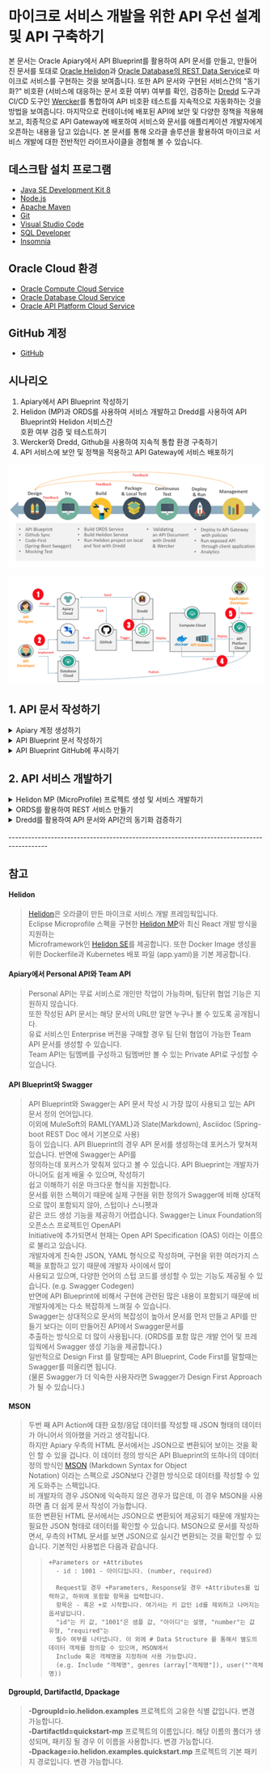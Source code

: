 # 마이크로 서비스 개발을 위한 API 우선 설계 및 API 구축하기

본 문서는 Oracle Apiary에서 API Blueprint를 활용하여 API 문서를 만들고, 만들어진 문서를 토대로 [Oracle Helidon](http://helidon.io)과 [Oracle Database의 REST Data Service](https://www.oracle.com/database/technologies/appdev/rest.html)로 마이크로 서비스를 구현하는 것을 보여줍니다. 
또한 API 문서와 구현된 서비스간의 "동기화?" 비호환 (서비스에 대응하는 문서 호환 여부) 여부를 확인, 검증하는 [Dredd](https://github.com/apiaryio/dredd) 도구과 CI/CD 도구인 [Wercker](https://app.wercker.com/)를 통합하여 API 비호환 테스트를 지속적으로 자동화하는 것을 방법을 보여줍니다.
마지막으로 컨테이너에 배포된 API에 보안 및 다양한 정책을 적용해 보고, 최종적으로 API Gateway에 배포하여 서비스와 문서를 애플리케이션 개발자에게 오픈하는 내용을 담고 있습니다.
본 문서를 통해 오라클 솔루션을 활용하여 마이크로 서비스 개발에 대한 전반적인 라이프사이클을 경험해 볼 수 있습니다.

## 데스크탑 설치 프로그램
* [Java SE Development Kit 8](https://www.oracle.com/technetwork/java/javase/downloads/jdk8-downloads-2133151.html)
* [Node.js](https://nodejs.org/ko/download)
* [Apache Maven](https://maven.apache.org/download.cgi)
* [Git](https://git-scm.com/download/win)
* [Visual Studio Code](https://code.visualstudio.com/download)
* [SQL Developer](https://www.oracle.com/technetwork/developer-tools/sql-developer/downloads/index.html)
* [Insomnia](https://insomnia.rest/download)

## Oracle Cloud 환경
* [Oracle Compute Cloud Service](https://cloud.oracle.com/ko_KR/compute)
* [Oracle Database Cloud Service](https://cloud.oracle.com/ko_KR/database)
* [Oracle API Platform Cloud Service](https://cloud.oracle.com/ko_KR/api-platform)

## GitHub 계정
* [GitHub](https://github.com)

## 시나리오
1. Apiary에서 API Blueprint 작성하기
2. Helidon (MP)과 ORDS를 사용하여 서비스 개발하고 Dredd를 사용하여 API Blueprint와 Helidon 서비스간  
   호환 여부 검증 및 테스트하기
3. Wercker와 Dredd, Github을 사용하여 지속적 통합 환경 구축하기
4. API 서비스에 보안 및 정책을 적용하고 API Gateway에 서비스 배포하기

![Scenario1](images/api_first_design_scenario_0.png)

![Scenario2](images/api_first_design_scenario.png)

## 1. API 문서 작성하기
<details>
<summary>Apiary 계정 생성하기</summary>
API 문서를 작성하고 Mock Test를 하기 위한 Apiary 계정을 생성하는 단계입니다.  
만약 계정을 가지고 있다면 이 단계를 건너뜁니다.  

> [Apiary(https://apiary.io)](https://apiary.io) 홈페이지에 접속한 후 우측 상단의 **Sign up** 버튼을 클릭합니다.  
> ![apiary home](images/apiary_home.png)

> **Continue with GitHub** 버튼을 클릭합니다.  
> ![apiary_sign_up](images/apiary_sign_up.png)

> GitHub 계정을 입력하고 **Sign In** 버튼을 클릭합니다.  
> ![apiary_github_account1](images/apiary_github_account1.png)

> Apiary에서 GitHub에 인증을 위한 권한을 요청합니다.  
> **Authorize apiaryio** 버튼을 클릭합니다.  
> ![apiary_github_signup](images/apiary_github_signup.png)

> Apiary에서 사용할 이메일을 입력합니다.  
> GitHub 이메일을 입력합니다.  
> ![apiary_github_signup2](images/apiary_github_signup2.png)

> Apiary 계정을 생성하면 기본 API 하나를 생성해야 합니다.  
> **Name your first API** 부분에 다음과 같이 *Movie API*를 입력하고 Blueprint를 선택합니다.
> ![apiary_new_api](images/apiary_new_api.png)

> Apiary 계정과 첫 API Blueprint 프로젝트를 성공적으로 생성하였습니다. :clap:  
> 생성을 하게 되면 좌측에 샘플 API Blueprint 마크다운과 에디터가 보이고, 우측에 HTML 문서가 보입니다.  
> ![apiary_write_api_1](images/apiary_write_api_1.png)
</details>

<details>
<summary>API Blueprint 문서 작성하기</summary>

이제부터 Movie API 문서를 작성하겠습니다.  
:red_circle: **마크가 표기되어 있는 부분만 수정 또는 추가합니다.**  

> 첫 번째 라인은 API Blueprint 버전 정도로 생각하면 됩니다.  
> 현재 API Blueprint spec은 1A revision 9 입니다.  
> ```markdown
> FORMAT: 1A
> ```

> 실제 서비스할 Production 서버의 주소입니다.  
> 처음에는 Production 환경이 없기 때문에 변경하지 않습니다.
> ```markdown
> HOST: http://polls.apiblueprint.org/
> ```

> API 문서 이름입니다. 한글도 가능합니다.
> ```markdown
> # Movie API
> ```

> :red_circle:**API 설명 수정**  
> API에 대한 설명, 소개를 적는 부분입니다.  
> 기존 부분을 아래와 같이 수정합니다.  
>
> ***기존 내용***
> ```diff
> - Polls is a simple API allowing consumers to view polls and vote in them.
> ```
> ***수정 내용***
> ```markdown
> 영화 정보를 제공하는 API 입니다.
> ```

> :red_circle:**API 엔드포인트 수정**  
> API에 대한 엔드포인트 URL입니다.  
> 기존 부분을 아래와 같이 수정합니다.  
>
> ***기존 내용***
> ```diff
> - ## Questions Collection [/questions]
> ```
> ***수정 내용***
> ```markdown
> ## Movies Collection [/movies]
> ```

> :red_circle:**API 엔드포인트 Action 수정**  
> API 엔드포인트에 대한 Action (Method)를 정의합니다.  
> 기존 부분을 아래와 같이 수정합니다.  
>
> ***기존 내용***
> ```diff
> - ### List All Questions [GET]
> ```
> ***수정 내용***
> ```markdown
> ### List All Movies [GET]
> ```

> :red_circle:**응답 JSON 샘플 수정**  
> 기존 응답 JSON 샘플을 다음과 같이 수정합니다.  
>
> ***기존 내용***
> ```diff
> -        [
> -            {
> -                "question": "Favourite programming language?",
> -                "published_at": "2015-08-05T08:40:51.620Z",
> -                "choices": [
> -                    {
> -                        "choice": "Swift",
> -                        "votes": 2048
> -                    }, {
> -                        "choice": "Python",
> -                        "votes": 1024
> -                    }, {
> -                        "choice": "Objective-C",
> -                        "votes": 512
> -                    }, {
> -                        "choice": "Ruby",
> -                        "votes": 256
> -                    }
> -                ]
> -            }
> -        ]
> ```
> ***수정 내용***
> ```markdown
>         [
>             {
>                 "id": 19995,
>                 "title": "Avatar",
>                 "release_date": "2009",
>                 "runtime" : 100
>             },
>             {
>                 "id": 2699,
>                 "title": "Titanic",
>                 "release_date": "1997",
>                 "runtime" :194
>             }
>         ]
> ```

두번 째 API Action을 수정 합니다.  
> :red_circle:**API Action 수정**  
> 기존 Action을 다음과 같이 수정합니다.  
>
> ***기존 내용***
> ```diff
> - ### Create a New Question [POST]
>
> - You may create your own question using this action. It takes a JSON
> - object containing a question and a collection of answers in the
> - form of choices.
> ```
> ***수정 내용***  
> 다음과 같이 Path 파라미터(id)와 Query 파라미터(title) 정의합니다.
> ```markdown
> ### Get a Movie [GET /movies/{id}?{title}]
>
> Movie ID와 Title로 조회하여 상세 Movie 정보를 반환합니다.
> ```

> :red_circle:**요청 파라미터 수정**  
> 기존 Request 부분을 다음과 같이 수정합니다.  
>
> ***기존 내용***
> ```diff
> - + Request (application/json)
>
> -        {
> -            "question": "Favourite programming language?",
> -            "choices": [
> -                \"Swift\",
> -                \"Python\",
> -                \"Objective-C\",
> -                \"Ruby\"
> -            ]
> -        }
> ```
> ***수정 내용***
> ```markdown
> + Parameters
>     - id : 2699 (string, required)
>     - title : Titanic (string, optional)
>
> + Request
>     + Header
>
>             Authorization : Basic AAA
> ```

> :red_circle:**응답 데이터 수정**
> 기존 Response 부분을 다음과 같이 수정합니다.  
>
> ***기존 내용***
> ```diff
> - + Response 201 (application/json)
>
> -    + Headers
> -
> -            Location: /questions/2
>
> -    + Body
>
> -            {
> -                \"question\": \"Favourite programming language?\",
> -                \"published_at\": \"2015-08-05T08:40:51.620Z\",
> -                \"choices\": [
> -                    {
> -                        \"choice\": \"Swift\",
> -                        \"votes\": 0
> -                    }, {
> -                        \"choice\": \"Python\",
> -                        \"votes": 0
> -                    }, {
> -                        \"choice": \"Objective-C\",
> -                        \"votes": 0
> -                    }, {
> -                        \"choice": \"Ruby\",
> -                        \"votes": 0
> -                    }
> -                ]
> -            }
> ```
> ***수정 내용***
> ```markdown
> + Response 200 (application/json)
>     + Attributes
>         - id : 2699
>         - title : Titanic
>         - release_date : 1997.11.18
>         - runtime : 194
>         - Include MovieDetail
>         - genres (array[Genres])
>
>
>
> # Data Structure
>
> ## MovieDetail (object)
> - overview : In the 22nd century, a paraplegic Marine is dispatched to the moon Pandora on a unique mission, but becomes torn between following orders and protecting an alien civilization. (string)
> - status : Released
> - homepage : http://www.titanicmovie.com
> - vote_average : 7.2
> - vote_count : 12114
>
>
> ## Genres (object)
> - id : 18 (number, required)
> - name : Drama (string, required)
> ```
>
> 위 데이터 정의 방식은 API Blueprint에서 지원하는 MSON 이라고 하는 데이터 정의 스펙입니다.  
> [참고 -> MSON (Markdown Syntax for Object Notation)](#mson)

</details>

<details>
<summary>API Blueprint GitHub에 푸시하기</summary>

작성된 API Blueprint 를 GitHub에 푸시해서 형상관리를 할 수 있습니다.
이 작업을 위해서는 Apiary와 GitHub Sync가 되어야 하는데, 이 과정을 보여줍니다.

> 먼저 GitHub에 Repository를 하나 생성합니다.   
> GitHub에 로그인한 후 New repository를 클릭합니다.  
> ![create_github_repo](images/create_github_repo.png)

> Repository 이름을 입력합니다. 여기서는 *oraclecloud_api_handson* 이라는 이름으로 생성합니다.  
> ![create_github_repo](images/create_github_repo2.png)

> 맨 아래 Import code를 클릭합니다.  
> 본 과정에서 사용되는 소스와 설정파일을 포함한 Repository를 복제하면서 생성합니다.  
> ![import_github_code](images/import_github_code.png)

> clone URL에 ***https://github.com/mangdan/oraclecloud_api_handson*** 을 입력하고, Begin Import를 클릭합니다.  
> ![github_import_repo](images/github_import_repo.png)

> GitHub Repository가 생성되었습니다. Repository 링크를 클릭하면 Repository와 Import한 파일들을 확인 할 수 있습니다.  
> ![github_import_complete](images/github_import_complete.png)

> 이제 Apiary 상단의 사람 모양 아이콘 옆 Settings 아이콘을 클릭합니다.  
> 이 Settings 는 작성한 문서에 대한 설정을 하기 위한 설정 버튼입니다.  
> ![apiary_doc_settings](images/apiary_doc_settings.png)

> 맨 하단 *Link your GitHub account* 버튼을 클릭합니다.  
> ![doc_link_github](images/doc_link_github.png)

> 맨 하단 *List all repositories* 버튼을 클릭합니다.  
> ![list_all_repo](images/list_all_repo.png)

> *Authorize apairyio* 버튼을 클릭합니다.  
> ![auth_github_aiary](images/auth_github_aiary.png)

> 다시 하단의 *Link your GitHub account* 버튼을 클릭하면 다음과 같이 생성한 repository를 선택할 수 있습니다.  
> 옆의 Connect 버튼을 클릭합니다.  
> ![conn_git_repo](images/conn_git_repo.png)
 
> *Commit and start sync* 버튼을 클릭합니다.  
> ![commit_and_sync](images/commit_and_sync.png)

> 작성한 API Blueprint문서와 GitHub Repository가 싱크되었습니다.  
> ![apiary_git_sync_complete](images/apiary_git_sync_complete.png)

> 다시 상단의 Editor 버튼을 클릭하면 우측 Save 버튼 옆에 Push 버튼이 생성 된 것을 확인하실 수 있습니다.  
> 이제 문서를 변경하면 변경이 되었다는 알림(빨간점)이 Push 버튼에 나타나며, Push 버튼을 클릭하여 GitHub에 바로 푸시할 수 있습니다.  
> ![apiary_push_btn](images/apiary_push_btn.png)

> GitHub Repository에는 apiary.apid 파일이 생성됩니다.  
> GitHub에 생성된 파일을 클릭하여 내용을 확인합니다.  
> ![github_doc](images/github_doc.png)
</details>

## 2. API 서비스 개발하기
<details>
<summary>Helidon MP (MicroProfile) 프로젝트 생성 및 서비스 개발하기</summary>

> 작업은 Visual Studio Code를 통해서 진행합니다.  
> Visual Studio Code를 실행하고 Visual Studio Code 상단 터미널을 클릭하고 새 터미널을 오픈합니다.  
> 다음과 같이 Maven Path와 Java Home 환경 변수를 체크합니다.
> ```
> mvn -version
> echo %JAVA_HOME%
> ```
> ![vscode_confirm_env](images/vscode_confirm_env.png)

<details>
<summary>&nbsp;&nbsp;&nbsp;&nbsp;:point_right: Maven Path와 Java Home 변수 설정 안되어 있을 경우 (클릭)</summary>

> Maven Path와 Java Home 설정이 안되어 있을 경우 Windows Command 창을 열고 다음과 같이 실행합니다.  
> 아래 Maven과 JDK는 자신의 PC 설치 위치를 확인하고 설정하여야 합니다.
> ```
> setx path "%PATH%;c:\Oracle\apache-maven-3.6.0\bin"
> setx JAVA_HOME "c:\Program Files\Java\jdk1.8.0_202"
> ```
</details><br>

> 여기서는 MicroProfile 기반 Helidon 프로젝트를 생성합니다. [참고 -> Helidon](#helidon)
> c:\Oracle\workspace 폴더로 이동 후 Helidon Template Project 생성을 위해 mvn generate를 실행합니다.
> ```
> cd c:\Oracle\workspace
> 
> mvn archetype:generate -DinteractiveMode=false -DarchetypeGroupId=io.helidon.archetypes -DarchetypeArtifactId=helidon-quickstart-mp -DarchetypeVersion=0.11.0 -DgroupId=io.helidon.examples -DartifactId=quickstart-mp -Dpackage=io.helidon.examples.quickstart.mp
> ```

> 관련된 라이브러리와 메이븐 플러그인을 다운로드 받습니다.  
> 다운로드가 완료되면 다음과 같이 Build Success 화면을 볼 수 있습니다.  
> ![maven_generate_helidon](images/maven_generate_helidon.png)

> 좌측 상단 버튼 클릭 후 **폴더 열기** 버튼 클릭 후 c:\Oracle\workspace 폴더를 선택, 열기를 선택합니다.
> ![mscode_open_workspace](images/mscode_open_workspace.png)

> 기본 Helidon MP Project Structure 입니다.  
> ![helidon_base_structure](images/helidon_base_structure.png)

> Visual Studio Code 터미널에서 생성한 프로젝트 폴더로 이동 후 다음과 같이 Packaging을 합니다.  
> :large_orange_diamond: 명령어 실행은 생성한 Helidon 프로젝트 폴더 안에서 실행합니다.
>```
> cd quickstart-mp
> mvn package
>```

> 완료되면 다음과 같이 실행합니다.  
> :large_orange_diamond: 명령어 실행은 생성한 Helidon 프로젝트 폴더 안에서 실행합니다.
>```
> java -jar target/quickstart-mp.jar
>```
> ![start_greet_service](images/start_greet_service.png)

> 다음과 같이 브라우저로 접속해봅니다.
>```
> http://localhost:8080/greet
>```
> ![helidon_greet_hello](images/helidon_greet_hello.png)

> VS Code 터미널에서 Ctrl + C로 실행중인 프로세스를 종료합니다.  
> 다음과 같이 처음 생성한 본인의 깃헙 계정에서 관련된 소스를 로컬로 Clone합니다.  
>```
> git clone https://github.com/{깃헙계정명}/oraclecloud_api_handson c:\Oracle\oraclecloud_api_handson
>```

> Helidon 프로젝트에 movie api 소스를 복사합니다.  
>```
> cp c:\Oracle\oraclecloud_api_handson\movie_api\movie*.json c:\Oracle\workspace\quickstart-mp\src\main\resources
> cp c:\Oracle\oraclecloud_api_handson\movie_api\*.java c:\Oracle\workspace\quickstart-mp\src/main/java/io/helidon/examples/quickstart/mp
>```
> ![clone_cp](images/clone_cp.png)

> 다시 Packaging 및 실행합니다.   
> :large_orange_diamond: 명령어 실행은 생성한 Helidon 프로젝트 폴더 안에서 실행합니다.
>```
> mvn package
>
> java -jar target/quickstart-mp.jar
>```
> ![helidon_movie_run](images/helidon_movie_run.png)

> 다음과 같이 브라우저로 접속해봅니다.
>```
> http://localhost:8080/movie
>
> http://localhost:8080/movie/titanic
>```
> ![helidon_run_movie](images/helidon_run_movie.png)
> ![helidon_run_movie_titanic](images/helidon_run_movie_titanic.png)
</details>

<details>
<summary>ORDS를 활용하여 REST 서비스 만들기</summary>
   
> SQL Developer를 실행합니다.  
> 좌측 생성된 Connect 이름 (oracle@apidb)을 마우스 우클릭 해서 ***Open SQL Worksheet*** 를 선택합니다.  
<그림 추가>

<details>
<summary>&nbsp;&nbsp;&nbsp;&nbsp;:point_right: Connection 생성이 안되어 있는 경우 (클릭)</summary>
   
> SQL Developer 좌측 상단의 + 버튼을 클릭하고 Connection을 생성 합니다.  
> 다음과 같이 입력하고, Connect 버튼을 클릭합니다.  
> ```
> Connection Name - oracle@apidb
> Username - oracle
> Password - Welcome123!
> Hostname - ip (todo)
> Port - 1521
> SID - apidb
> ```
> <그림 추가>
</details><br>

> Worksheet가 보이면 다음과 같이 쿼리를 입력하고 **Ctrl + Enter** 를 입력합니다.  
> ```
> SELECT * FROM MOVIE;
> ```

> 조회된 Movie 테이블의 데이트를 확인할 수 있습니다.  
> 좌측의 REST Data Services 옆 + 버튼을 클릭하여 확장하면 Modules, Privileges, Roles 가 있습니다.  
> ![select_movie_click_rest](images/select_movie_click_rest.png)

> **Modules**를 마우스 우 클릭하고 **New Module**을 선택합니다.  
> 여기선 Module과 Template이라는 것을 설정합니다.  
> Module의 URI Prefix와 Template의 URI Pattern이라는 것을 순서대로 입력할 것입니다.  
> 입력하게 되면 실제 REST 서비스의 주소는 다음과 같이 생성됩니다.   
> http://{ORDS서버주소}/{ORDS포트}/ords/{스키마Alias}/{Module_URI_Prefix}/{URI_Pattern}
> 여기서 스키마Alias는 **oracle** 입니다.  

> Module에서는 다음과 같이 입력합니다.   
> ```
> Module Name - 본인이름 영문명 (e.g donghukim)
> URI Prefix - 본인이름 영문명 (e.g donghukim)
> Publish Make this RESTful Service available for use - Check
> ```
> ![ords_module_1](images/ords_module_1.png)

> Next를 클릭하여 Template 설정을 합니다. 다음과 같이 입력합니다.
> ```
> URI Pattern : movie
> ```
> ![ords_template_1](images/ords_template_1.png)

> Finish 버튼을 클릭하여 완료합니다.  
> ![ords_module_complete_1](images/ords_module_complete_1.png)

> 마지막으로 Handler (Action)을 추가합니다.  
> 생성한 movie template을 클릭하고 마우스 우 클릭 후 Add Handler > GET 을 선택합니다.  
> ![handler_get_1](images/handler_get_1.png)

> Apply를 선택합니다.
> ![handler_get_apply_1](images/handler_get_apply_1.png)

> 쿼리를 다음과 같이 입력하고 바로 위 저장 버튼을 클릭합니다.
>```
> SELECT * FROM MOVIE;
>```

> 브라우저에서 다음과 같은 URL로 접속합니다. module uri prefix만 본인이 입력한 값으로 변경합니다.  
>```
> http://129.213.146.191:8080/ords/oracle/donghukim/movie
>```
> 다음과 같은 json 데이터가 나오면 성공입니다.
> ![ords_json_all](images/ords_json_all.png)
</details>

<details>
<summary>Dredd를 활용하여 API 문서와 API간의 동기화 검증하기</summary>
 
</details>



<br>
------------------------------------------------------------------------------------------
<br>

## 참고
#### Helidon
> [Helidon](https://helidon.io)은 오라클이 만든 마이크로 서비스 개발 프레임웍입니다.  
> Eclipse Microprofile 스펙을 구현한 [Helidon MP](https://helidon.io/docs/latest/#/guides/02_MP_REST_web-service)와 최신 React 개발 방식을 지원하는  
> Microframework인 [Helidon SE](https://helidon.io/docs/latest/#/guides/01_SE_REST_web-service)를 제공합니다. 
> 또한 Docker Image 생성을 위한 Dockerfile과 Kubernetes 배포 파일 (app.yaml)을 기본 제공합니다.  

#### Apiary에서 Personal API와 Team API
> Personal API는 무료 서비스로 개인만 작업이 가능하며, 팀단위 협업 기능은 지원하지 않습니다.  
> 또한 작성된 API 문서는 해당 문서의 URL만 알면 누구나 볼 수 있도록 공개됩니다.  
> 유료 서비스인 Enterprise 버전을 구매할 경우 팀 단위 협업이 가능한 Team API 문서를 생성할 수 있습니다.  
> Team API는 팀멤버를 구성하고 팀멤버만 볼 수 있는 Private API로 구성할 수 있습니다. 

#### API Blueprint와 Swagger
> API Blueprint와 Swagger는 API 문서 작성 시 가장 많이 사용되고 있는 API 문서 정의 언어입니다.  
> 이외에 MuleSoft의 RAML(YAML)과 Slate(Markdown), Asciidoc (Spring-boot REST Doc 에서 기본으로 사용)  
> 등이 있습니다. API Blueprint의 경우 API 문서를 생성하는데 포커스가 맞쳐져 있습니다. 반면에 Swagger는 API를  
> 정의하는데 포커스가 맞춰져 있다고 볼 수 있습니다. API Blueprint는 개발자가 아니어도 쉽게 배울 수 있으며, 작성하기  
> 쉽고 이해하기 쉬운 마크다운 형식을 지원합니다.  
> 문서를 위한 스펙이기 때문에 실제 구현을 위한 정의가 Swagger에 비해 상대적으로 많이 포함되지 않아, 스텁이나 스니펫과  
> 같은 코드 생성 기능을 제공하기 어렵습니다. Swagger는 Linux Foundation의 오픈소스 프로젝트인 OpenAPI  
> Initiative에 추가되면서 현재는 Open API Specification (OAS) 이라는 이름으로 불리고 있습니다.  
> 개발자에게 친숙한 JSON, YAML 형식으로 작성하며, 구현을 위한 여러가지 스펙을 포함하고 있기 때문에 개발자 사이에서 많이  
> 사용되고 있으며, 다양한 언어의 스텁 코드를 생성할 수 있는 기능도 제공될 수 있습니다. (e.g. Swagger Codegen)  
> 반면에 API Blueprint에 비해서 구현에 관련된 많은 내용이 포함되기 때문에 비 개발자에게는 다소 복잡하게 느껴질 수 있습니다.  
> Swagger는 상대적으로 문서의 복잡성이 높아서 문서를 먼저 만들고 API를 만들기 보다는 이미 만들어진 API에서 Swagger문서를  
> 추출하는 방식으로 더 많이 사용됩니다. (ORDS를 포함 많은 개발 언어 및 프레임웍에서 Swagger 생성 기능을 제공합니다.)  
> 일반적으로 Design First 를 말할때는 API Blueprint, Code First를 말할때는 Swagger를 떠올리면 됩니다.  
> (물론 Swagger가 더 익숙한 사용자라면 Swagger가 Design First Approach가 될 수 있습니다.)  

#### MSON
> 두번 째 API Action에 대한 요청/응답 데이터를 작성할 때 JSON 형태의 데이터가 아니어서 의아했을 거라고 생각됩니다.  
> 하지만 Apiary 우측의 HTML 문서에서는 JSON으로 변환되어 보이는 것을 확인 할 수 있을 겁니다.
> 이 데이터 정의 방식은 API Blueprint의 또하나의 데이터 정의 방식인 [MSON](https://apiblueprint.org/documentation/mson/specification.html) (Markdown Syntax for Object  
> Notation) 이라는 스펙으로 JSON보다 간결한 방식으로 데이터를 작성할 수 있게 도와주는 스펙입니다.  
> 비 개발자의 경우 JSON에 익숙하지 않은 경우가 많은데, 이 경우 MSON을 사용하면 좀 더 쉽게 문서 작성이 가능합니다.  
> 또한 변환된 HTML 문서에서는 JSON으로 변환되어 제공되기 때문에 개발자는 필요한 JSON 형태로 데이터를 확인할 수 있습니다. 
> MSON으로 문서를 작성하면서, 우측의 HTML 문서를 보면 JSON으로 실시간 변환되는 것을 확인할 수 있습니다.
> 기본적인 사용법은 다음과 같습니다.  
>>```
>> +Parameters or +Attributes  
>>   - id : 1001 - 아이디입니다. (number, required)   
>> 
>>   Request일 경우 +Parameters, Response일 경우 +Attributes를 입력하고, 하위에 포함할 항목을 입력합니다.
>>   항목은 - 혹은 +로 시작합니다. 여기서는 키 값인 id를 제외하고 나머지는 옵셔널입니다.  
>>   "id"는 키 값, "1001"은 샘플 값, "아이디"는 설명, "number"는 값 유형, "required"는  
>>   필수 여부를 나타냅니다. 이 외에 # Data Structure 를 통해서 별도의 데이터 객체를 정의할 수 있으며, MSON에서  
>>   Include 혹은 객체명을 지정하여 사용 가능합니다.  
>>   (e.g. Include "객체명", genres (array["객체명"]), user(""객체명))
>>```

#### DgroupId, DartifactId, Dpackage
> **-DgroupId=io.helidon.examples**  프로젝트의 고유한 식별 값입니다. 변경 가능합니다.  
> **-DartifactId=quickstart-mp**     프로젝트의 이름입니다. 해당 이름의 폴더가 생성되며, 패키징 될 경우 이 이름을 사용합니다. 변경 가능합니다.  
> **-Dpackage=io.helidon.examples.quickstart.mp**  프로젝트의 기본 패키지 경로입니다. 변경 가능합니다.  
</details>
